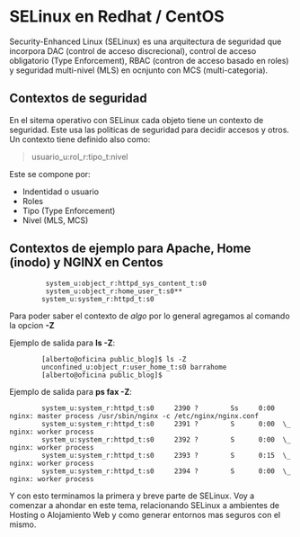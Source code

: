 # SELinux en Redhat / CentOS

Security-Enhanced Linux (SELinux) es una arquitectura de seguridad que incorpora DAC (control de acceso discrecional), control de acceso obligatorio (Type Enforcement), RBAC (contron de acceso basado en roles) y seguridad multi-nivel (MLS) en ocnjunto con MCS (multi-categoria).

## Contextos de seguridad

En el sitema operativo con SELinux cada objeto tiene un contexto de seguridad. Este usa las politicas de seguridad para decidir accesos y otros. Un contexto tiene definido also como:

> usuario_u:rol_r:tipo_t:nivel

Este se compone por:

- Indentidad o usuario
- Roles
- Tipo (Type Enforcement)
- Nivel (MLS, MCS)

## Contextos de ejemplo para Apache, Home (inodo) y NGINX en Centos

             system_u:object_r:httpd_sys_content_t:s0
             system_u:object_r:home_user_t:s0**
    		system_u:system_r:httpd_t:s0

Para poder saber el contexto de *algo* por lo general agregamos al comando la opcion **-Z** 

Ejemplo de salida para **ls -Z**:

            [alberto@oficina public_blog]$ ls -Z
            unconfined_u:object_r:user_home_t:s0 barrahome
            [alberto@oficina public_blog]$

Ejemplo de salida para **ps fax -Z**:

            system_u:system_r:httpd_t:s0     2390 ?        Ss     0:00 nginx: master process /usr/sbin/nginx -c /etc/nginx/nginx.conf
            system_u:system_r:httpd_t:s0     2391 ?        S      0:00  \_ nginx: worker process
            system_u:system_r:httpd_t:s0     2392 ?        S      0:00  \_ nginx: worker process
            system_u:system_r:httpd_t:s0     2393 ?        S      0:15  \_ nginx: worker process
            system_u:system_r:httpd_t:s0     2394 ?        S      0:00  \_ nginx: worker process

Y con esto terminamos la primera y breve parte de SELinux. Voy a comenzar a ahondar en este tema, relacionando SELinux a ambientes de Hosting o Alojamiento Web y como generar entornos mas seguros con el mismo.

